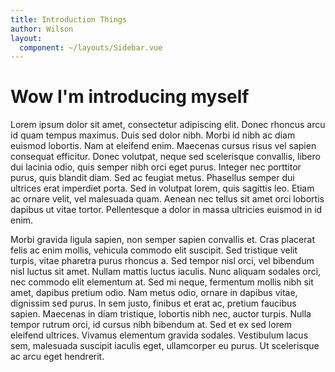 ```yaml
---
title: Introduction Things
author: Wilson
layout:
  component: ~/layouts/Sidebar.vue
---
```


# Wow I'm introducing myself

Lorem ipsum dolor sit amet, consectetur adipiscing elit. Donec rhoncus arcu id quam tempus maximus. Duis sed dolor nibh. Morbi id nibh ac diam euismod lobortis. Nam at eleifend enim. Maecenas cursus risus vel sapien consequat efficitur. Donec volutpat, neque sed scelerisque convallis, libero dui lacinia odio, quis semper nibh orci eget purus. Integer nec porttitor purus, quis blandit diam. Sed ac feugiat metus. Phasellus semper dui ultrices erat imperdiet porta. Sed in volutpat lorem, quis sagittis leo. Etiam ac ornare velit, vel malesuada quam. Aenean nec tellus sit amet orci lobortis dapibus ut vitae tortor. Pellentesque a dolor in massa ultricies euismod in id enim.

<slot name="ad"/>

Morbi gravida ligula sapien, non semper sapien convallis et. Cras placerat felis ac enim mollis, vehicula commodo elit suscipit. Sed tristique velit turpis, vitae pharetra purus rhoncus a. Sed tempor nisl orci, vel bibendum nisl luctus sit amet. Nullam mattis luctus iaculis. Nunc aliquam sodales orci, nec commodo elit elementum at. Sed mi neque, fermentum mollis nibh sit amet, dapibus pretium odio. Nam metus odio, ornare in dapibus vitae, dignissim sed purus. In sem justo, finibus et erat ac, pretium faucibus sapien. Maecenas in diam tristique, lobortis nibh nec, auctor turpis. Nulla tempor rutrum orci, id cursus nibh bibendum at. Sed et ex sed lorem eleifend ultrices. Vivamus elementum gravida sodales. Vestibulum lacus sem, malesuada suscipit iaculis eget, ullamcorper eu purus. Ut scelerisque ac arcu eget hendrerit.

<slot name="ad"/>